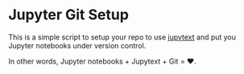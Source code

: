 # Jupyter Git Setup

This is a simple script to setup your repo to use [jupytext][jupytext] and
put you Jupyter notebooks under version control.

In other words, Jupyter notebooks + Jupytext + Git = ❤.

[jupytext]: https://github.com/mwouts/jupytext

